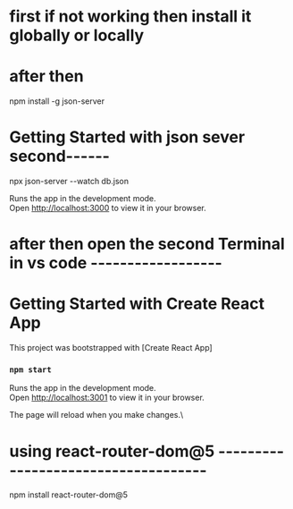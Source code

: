 
# first if not working then install it globally or locally 
# after then
npm install -g json-server

# Getting Started with json sever second------
npx json-server --watch db.json


Runs the app in the development mode.\
Open [http://localhost:3000](http://localhost:3000) to view it in your browser.



# after then open the second Terminal in vs code ------------------

# Getting Started with Create React App
This project was bootstrapped with [Create React App]

### `npm start`

Runs the app in the development mode.\
Open [http://localhost:3001](http://localhost:3001) to view it in your browser.

The page will reload when you make changes.\

### 
# using react-router-dom@5 ------------------------------------

npm install react-router-dom@5 

